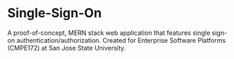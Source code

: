 # Single-Sign-On
A proof-of-concept, MERN stack web application that features single sign-on authentication/authorization. Created for Enterprise Software Platforms (CMPE172) at San Jose State University.
